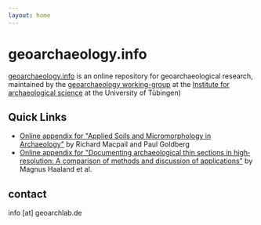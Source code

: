 ```yaml
---
layout: home
---
```

# geoarchaeology.info
[geoarchaeology.info](https://www.geoarchaeology.info/) is an online repository for geoarchaeological research, maintained by the [geoarchaeology working-group](https://www.geoarchlab.de) at the [Institute for archaeological science](https://uni-tuebingen.de/de/84538) at the University of Tübingen)

## Quick Links

* [Online appendix for "Applied Soils and Micromorphology in Archaeology"](https://asma.geoarchaeology.info)  by Richard Macpail and Paul Goldberg
* [Online appendix for "Documenting archaeological thin sections in high‐resolution: A comparison of methods and discussion of applications"](digital_thin_sections/) by Magnus Haaland et al.

## contact

 info [at] geoarchlab.de
